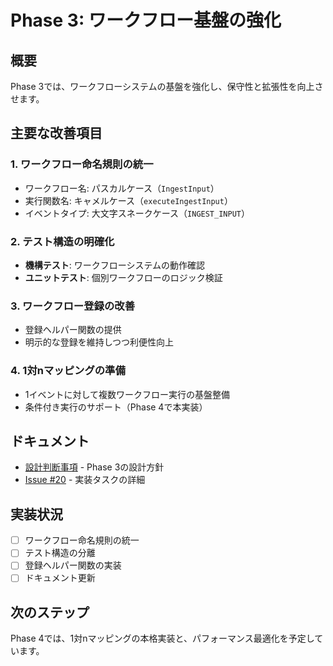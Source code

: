 # Phase 3: ワークフロー基盤の強化

## 概要
Phase 3では、ワークフローシステムの基盤を強化し、保守性と拡張性を向上させます。

## 主要な改善項目

### 1. ワークフロー命名規則の統一
- ワークフロー名: パスカルケース（`IngestInput`）
- 実行関数名: キャメルケース（`executeIngestInput`）
- イベントタイプ: 大文字スネークケース（`INGEST_INPUT`）

### 2. テスト構造の明確化
- **機構テスト**: ワークフローシステムの動作確認
- **ユニットテスト**: 個別ワークフローのロジック検証

### 3. ワークフロー登録の改善
- 登録ヘルパー関数の提供
- 明示的な登録を維持しつつ利便性向上

### 4. 1対nマッピングの準備
- 1イベントに対して複数ワークフロー実行の基盤整備
- 条件付き実行のサポート（Phase 4で本実装）

## ドキュメント
- [設計判断事項](./design-decisions.md) - Phase 3の設計方針
- [Issue #20](./workflow-catalog-issue.md) - 実装タスクの詳細

## 実装状況
- [ ] ワークフロー命名規則の統一
- [ ] テスト構造の分離
- [ ] 登録ヘルパー関数の実装
- [ ] ドキュメント更新

## 次のステップ
Phase 4では、1対nマッピングの本格実装と、パフォーマンス最適化を予定しています。